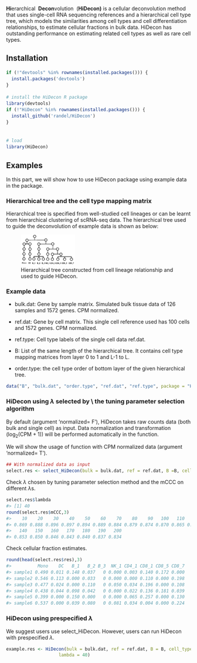 
**Hi**erarchical  **Decon**volution  (**HiDecon)**
is a cellular deconvolution method that uses single-cell RNA sequencing
references and a hierarchical cell type tree, which models the
similarities among cell types and cell differentiation relationships, to
estimate cellular fractions in bulk data. HiDecon has outstanding
performance on estimating related cell types as well as rare cell types.

## Installation

``` r
if (!"devtools" %in% rownames(installed.packages())) {
  install.packages('devtools')
}

# install the HiDecon R package
library(devtools)
if (!"HiDecon" %in% rownames(installed.packages())) {
  install_github('randel/HiDecon')
}


# load
library(HiDecon)
```

## Examples

In this part, we will show how to use HiDecon package using example data
in the package.

### Hierarchical tree and the cell type mapping matrix

Hierarchical tree is specified from well-studied cell lineages or can be
learnt from hierarchical clustering of scRNA-seq data. The hierarchical
tree used to guide the deconvolution of example data is shown as below:

<figure>
<img src="tree.png" style="width:35.0%" alt="Hierarchical tree constructed from cell lineage relationship and used to guide HiDecon." /><figcaption aria-hidden="true">Hierarchical tree constructed from cell lineage relationship and used to guide HiDecon.</figcaption>
</figure>

### Example data

- bulk.dat: Gene by sample matrix. Simulated bulk tissue data of 126
  samples and 1572 genes. CPM normalized.

- ref.dat: Gene by cell matrix. This single cell reference used has 100
  cells and 1572 genes. CPM normalized.

- ref.type: Cell type labels of the single cell data ref.dat.

- B: List of the same length of the hierarchical tree. It contains cell
  type mapping matrices from layer 0 to 1 and L-1 to L.

- order.type: the cell type order of bottom layer of the given
  hierarchical tree.

``` r
data("B", "bulk.dat", "order.type", "ref.dat", "ref.type", package = "HiDecon")
```

### HiDecon using $\lambda$ selected by \\ the tuning parameter selection algorithm

By default (argument ‘normalized= F’), HiDecon takes raw counts data
(both bulk and single cell) as input. Data normalization and
transformation ($\text{log}_2 (\text{CPM}+1)$) will be performed
automatically in the function.

We will show the usage of function with CPM normalized data (argument
‘normalized= T’).

``` r
## With normalized data as input
select.res <- select_HiDecon(bulk = bulk.dat, ref = ref.dat, B =B, cell_type = ref.type, type_order = order.type, normalized = T)
```

Check $\lambda$ chosen by tuning parameter selection method and the mCCC
on different $\lambda$s.

``` r
select.res$lambda
#> [1] 40
round(select.res$mCCC,3)
#>    10    20    30    40    50    60    70    80    90   100   110   120   130 
#> 0.869 0.888 0.896 0.897 0.894 0.889 0.884 0.879 0.874 0.870 0.865 0.861 0.857 
#>   140   150   160   170   180   190   200 
#> 0.853 0.850 0.846 0.843 0.840 0.837 0.834
```

Check cellular fraction estimates.

``` r
round(head(select.res$res),3)
#>          Mono    DC   B_1   B_2 B_3  NK_1 CD4_1 CD8_1 CD8_5 CD8_7
#> sample1 0.490 0.011 0.148 0.037   0 0.000 0.003 0.140 0.172 0.000
#> sample2 0.546 0.113 0.000 0.033   0 0.000 0.000 0.110 0.000 0.198
#> sample3 0.477 0.024 0.000 0.110   0 0.050 0.034 0.196 0.000 0.108
#> sample4 0.438 0.044 0.098 0.042   0 0.000 0.022 0.136 0.181 0.039
#> sample5 0.399 0.000 0.150 0.000   0 0.000 0.065 0.257 0.000 0.130
#> sample6 0.537 0.000 0.039 0.080   0 0.081 0.034 0.004 0.000 0.224
```

### HiDecon using prespecified $\lambda$

We suggest users use select_HiDecon. However, users can run HiDecon with
prespecified $\lambda$.

``` r
example.res <- HiDecon(bulk = bulk.dat, ref = ref.dat, B = B, cell_type = ref.type, type_order = order.type,
                    lambda = 40)
```
